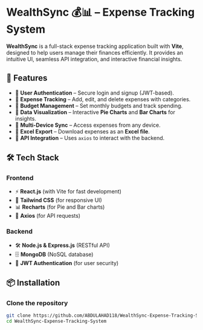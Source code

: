 # WealthSync 💰📊 – Expense Tracking System

**WealthSync** is a full-stack expense tracking application built with **Vite**, designed to help users manage their finances efficiently. It provides an intuitive UI, seamless API integration, and interactive financial insights.

## 🚀 Features  
- 🔹 **User Authentication** – Secure login and signup (JWT-based).  
- 🔹 **Expense Tracking** – Add, edit, and delete expenses with categories.  
- 🔹 **Budget Management** – Set monthly budgets and track spending.  
- 🔹 **Data Visualization** – Interactive **Pie Charts** and **Bar Charts** for insights.  
- 🔹 **Multi-Device Sync** – Access expenses from any device.  
- 🔹 **Excel Export** – Download expenses as an **Excel file**.  
- 🔹 **API Integration** – Uses `axios` to interact with the backend.  

## 🛠️ Tech Stack  
### **Frontend**  
- ⚡ **React.js** (with Vite for fast development)  
- 🎨 **Tailwind CSS** (for responsive UI)  
- 📊 **Recharts** (for Pie and Bar charts)  
- 🔄 **Axios** (for API requests)  

### **Backend**  
- 🛠 **Node.js & Express.js** (RESTful API)  
- 🗄 **MongoDB** (NoSQL database)  
- 🔐 **JWT Authentication** (for user security)  

## 📦 Installation  
### **Clone the repository**  
```sh
git clone https://github.com/ABDULAHAD118/WealthSync-Expense-Tracking-System.git
cd WealthSync-Expense-Tracking-System
